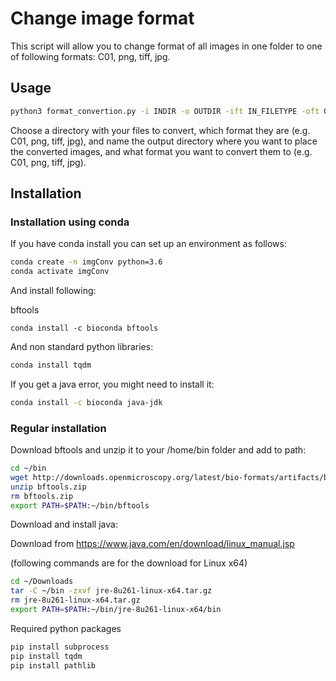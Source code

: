 # Change image format

This script will allow you to change format of all images in one folder to one of following formats: C01, png, tiff, jpg.

## Usage
```bash
python3 format_convertion.py -i INDIR -o OUTDIR -ift IN_FILETYPE -oft OUT_FILETYPE
```
Choose a directory with your files to convert, which format they are (e.g. C01, png, tiff, jpg), and name the output directory where you want to place the converted images, and what format you want to convert them to (e.g. C01, png, tiff, jpg).



## Installation

### Installation using conda

If you have conda install you can set up an environment as follows:

```bash
conda create -n imgConv python=3.6
conda activate imgConv
```

And install following:

bftools
```
conda install -c bioconda bftools
```

And non standard python libraries:
```bash
conda install tqdm
```

If you get a java error, you might need to install it:
```bash
conda install -c bioconda java-jdk
```


### Regular installation

Download bftools and unzip it to your /home/bin folder and add to path:

```bash
cd ~/bin
wget http://downloads.openmicroscopy.org/latest/bio-formats/artifacts/bftools.zip
unzip bftools.zip
rm bftools.zip
export PATH=$PATH:~/bin/bftools
```
Download and install java:

Download from https://www.java.com/en/download/linux_manual.jsp

(following commands are for the download for Linux x64)

```bash
cd ~/Downloads
tar -C ~/bin -zxvf jre-8u261-linux-x64.tar.gz
rm jre-8u261-linux-x64.tar.gz 
export PATH=$PATH:~/bin/jre-8u261-linux-x64/bin
```

Required python packages
```python
pip install subprocess
pip install tqdm
pip install pathlib
```

